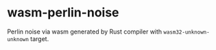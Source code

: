 # wasm-perlin-noise

Perlin noise via wasm generated by Rust compiler with `wasm32-unknown-unknown` target.
